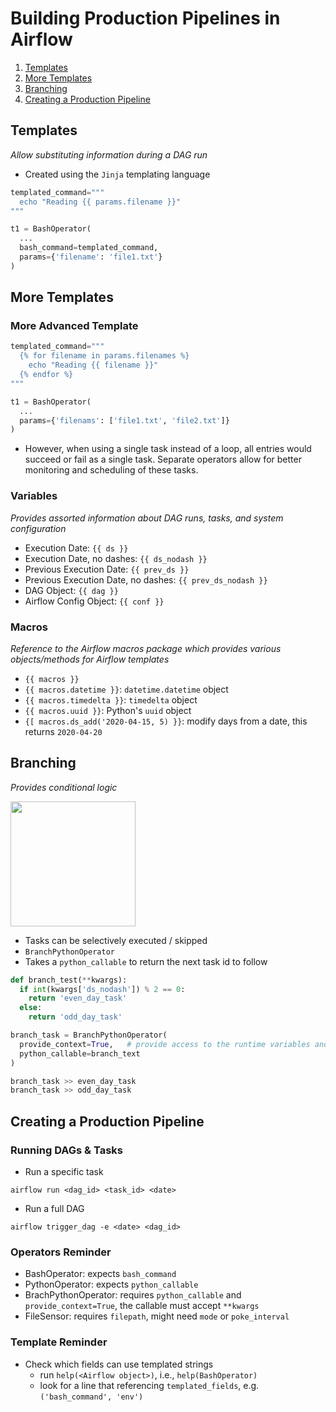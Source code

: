 # Building Production Pipelines in Airflow
1. [Templates](#templates)
2. [More Templates](#more-templates)
3. [Branching](#branching)
4. [Creating a Production Pipeline](#creating-a-production-pipeline)

## Templates
_Allow substituting information during a DAG run_
- Created using the `Jinja` templating language
```python
templated_command="""
  echo "Reading {{ params.filename }}"
"""

t1 = BashOperator(
  ...
  bash_command=templated_command,
  params={'filename': 'file1.txt'}
)
```

## More Templates
### More Advanced Template
```python
templated_command="""
  {% for filename in params.filenames %}
    echo "Reading {{ filename }}"
  {% endfor %}
"""

t1 = BashOperator(
  ...
  params={'filenams': ['file1.txt', 'file2.txt']}
)
```

- However, when using a single task instead of a loop, all entries would succeed or fail as a single task. Separate operators allow for better monitoring and scheduling of these tasks.
  
### Variables
_Provides assorted information about DAG runs, tasks, and system configuration_
- Execution Date: `{{ ds }}`
- Execution Date, no dashes: `{{ ds_nodash }}`
- Previous Execution Date: `{{ prev_ds }}`
- Previous Execution Date, no dashes: `{{ prev_ds_nodash }}`
- DAG Object: `{{ dag }}`
- Airflow Config Object: `{{ conf }}`

### Macros
_Reference to the Airflow macros package which provides various objects/methods for Airflow templates_
- `{{ macros }}`
- `{{ macros.datetime }}`: `datetime.datetime` object
- `{{ macros.timedelta }}`: `timedelta` object
- `{{ macros.uuid }}`: Python's `uuid` object
- `{[ macros.ds_add('2020-04-15, 5) }}`: modify days from a date, this returns `2020-04-20`

## Branching
_Provides conditional logic_

<img src="https://user-images.githubusercontent.com/6249654/48800846-3a19e980-ed0b-11e8-89d0-29ceba2ce2fb.png" height="200px">

- Tasks can be selectively executed / skipped
- `BranchPythonOperator`
- Takes a `python_callable` to return the next task id to follow
```python
def branch_test(**kwargs):
  if int(kwargs['ds_nodash']) % 2 == 0:
    return 'even_day_task'
  else:
    return 'odd_day_task'

branch_task = BranchPythonOperator(
  provide_context=True,   # provide access to the runtime variables and macros to the function
  python_callable=branch_text
)

branch_task >> even_day_task
branch_task >> odd_day_task
```
## Creating a Production Pipeline
### Running DAGs & Tasks
- Run a specific task
```shell
airflow run <dag_id> <task_id> <date>
```
- Run a full DAG
```shell
airflow trigger_dag -e <date> <dag_id>
```
### Operators Reminder
- BashOperator: expects `bash_command`
- PythonOperator: expects `python_callable`
- BrachPythonOperator: requires `python_callable` and `provide_context=True`, the callable must accept `**kwargs`
- FileSensor: requires `filepath`, might need `mode` or `poke_interval`

### Template Reminder
- Check which fields can use templated strings
  - run `help(<Airflow object>)`, i.e., `help(BashOperator)`
  - look for a line that referencing `templated_fields`, e.g. `('bash_command', 'env')`

